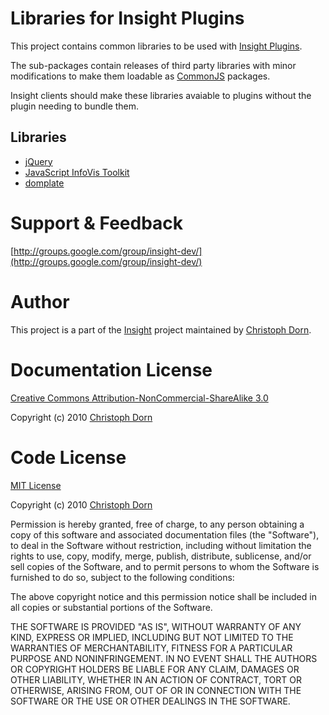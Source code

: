
Libraries for Insight Plugins
=============================

This project contains common libraries to be used with [Insight Plugins](https://github.com/insight/sandboxed-ui-plugins/).

The sub-packages contain releases of third party libraries with minor modifications to make them loadable as [CommonJS](http://www.commonjs.org/)
packages.

Insight clients should make these libraries avaiable to plugins without the plugin needing to bundle them.

Libraries
---------

 * [jQuery](http://github.com/insight/plugin-libraries/blob/master/packages/jquery/)
 * [JavaScript InfoVis Toolkit](http://github.com/insight/plugin-libraries/blob/master/packages/js-infovis-toolkit/)
 * [domplate](http://github.com/insight/plugin-libraries/blob/master/packages/domplate/)


Support & Feedback
==================

[http://groups.google.com/group/insight-dev/](http://groups.google.com/group/insight-dev/)


Author
======

This project is a part of the [Insight](http://www.christophdorn.com/Research/#Insight) project maintained by
[Christoph Dorn](http://www.christophdorn.com/).


Documentation License
=====================

[Creative Commons Attribution-NonCommercial-ShareAlike 3.0](http://creativecommons.org/licenses/by-nc-sa/3.0/)

Copyright (c) 2010 [Christoph Dorn](http://www.christophdorn.com/)


Code License
============

[MIT License](http://www.opensource.org/licenses/mit-license.php)

Copyright (c) 2010 [Christoph Dorn](http://www.christophdorn.com/)

Permission is hereby granted, free of charge, to any person obtaining a copy
of this software and associated documentation files (the "Software"), to deal
in the Software without restriction, including without limitation the rights
to use, copy, modify, merge, publish, distribute, sublicense, and/or sell
copies of the Software, and to permit persons to whom the Software is
furnished to do so, subject to the following conditions:

The above copyright notice and this permission notice shall be included in
all copies or substantial portions of the Software.

THE SOFTWARE IS PROVIDED "AS IS", WITHOUT WARRANTY OF ANY KIND, EXPRESS OR
IMPLIED, INCLUDING BUT NOT LIMITED TO THE WARRANTIES OF MERCHANTABILITY,
FITNESS FOR A PARTICULAR PURPOSE AND NONINFRINGEMENT. IN NO EVENT SHALL THE
AUTHORS OR COPYRIGHT HOLDERS BE LIABLE FOR ANY CLAIM, DAMAGES OR OTHER
LIABILITY, WHETHER IN AN ACTION OF CONTRACT, TORT OR OTHERWISE, ARISING FROM,
OUT OF OR IN CONNECTION WITH THE SOFTWARE OR THE USE OR OTHER DEALINGS IN
THE SOFTWARE.
